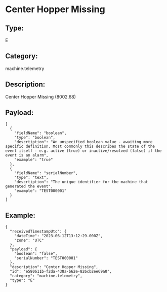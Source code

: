 # Center Hopper Missing

## Type:

E

## Category:

machine.telemetry

## Description: 

Center Hopper Missing (8002.68)

## Payload:

```
[
  {
    "fieldName": "boolean",
    "type": "boolean",
    "descrtiption": "An unspecified boolean value - awaiting more specific definition. Most commonly this describes the state of the event itself - e.g. active (true) or inactive/resolved (false) if the event is an alarm",
    "example": "true"
  },
  {
    "fieldName": "serialNumber",
    "type": "text",
    "descrtiption": "The unique identifier for the machine that generated the event",
    "example": "TEST000001"
  }
]
```

## Example:

```
{
  "receivedTimestampUtc": {
    "dateTime": "2023-06-12T13:12:29.000Z",
    "zone": "UTC"
  },
  "payload": {
    "boolean": "false",
    "serialNumber": "TEST000001"
  },
  "description": "Center Hopper Missing",
  "id": "e580611b-f2da-438a-b62e-826cb2ee69a0",
  "category": "machine.telemetry",
  "type": "E"
}
```
